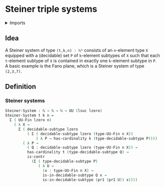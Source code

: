 # Steiner triple systems

<details><summary>Imports</summary>
```agda
module univalent-combinatorics.steiner-systems where
open import elementary-number-theory.natural-numbers
open import foundation.contractible-types
open import foundation.decidable-subtypes
open import foundation.dependent-pair-types
open import foundation.universe-levels
open import univalent-combinatorics.finite-types
```
</details>

## Idea

A Steiner system of type `(t,k,n) : ℕ³` consists of an `n`-element type `X` equipped with a (decidable) set `P` of `k`-element subtypes of `X` such that each `t`-element subtype of `X` is contained in exactly one `k`-element subtype in `P`. A basic example is the Fano plane, which is a Steiner system of type `(2,3,7)`.

## Definition

### Steiner systems

```agda
Steiner-System : ℕ → ℕ → ℕ → UU (lsuc lzero)
Steiner-System t k n =
  Σ ( UU-Fin lzero n)
    ( λ X →
      Σ ( decidable-subtype lzero
          ( Σ ( decidable-subtype lzero (type-UU-Fin n X))
              ( λ P → has-cardinality k (type-decidable-subtype P))))
        ( λ P →
          ( Q : decidable-subtype lzero (type-UU-Fin n X)) →
          has-cardinality t (type-decidable-subtype Q) →
          is-contr
            (Σ ( type-decidable-subtype P)
               ( λ U →
                 (x : type-UU-Fin n X) →
                 is-in-decidable-subtype Q x →
                 is-in-decidable-subtype (pr1 (pr1 U)) x))))
```
